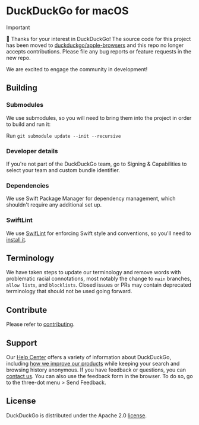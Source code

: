 # DuckDuckGo for macOS

> [!IMPORTANT]  
> 👋 Thanks for your interest in DuckDuckGo! The source code for this project has been moved to [duckduckgo/apple-browsers](https://github.com/duckduckgo/apple-browsers) and this repo no longer accepts contributions.
> Please file any bug reports or feature requests in the new repo.

We are excited to engage the community in development!

## Building

### Submodules
We use submodules, so you will need to bring them into the project in order to build and run it:

Run `git submodule update --init --recursive`

### Developer details
If you're not part of the DuckDuckGo team, go to Signing & Capabilities to select your team and custom bundle identifier.

### Dependencies
We use Swift Package Manager for dependency management, which shouldn't require any additional set up.

### SwiftLint
We use [SwifLint](https://github.com/realm/SwiftLint) for enforcing Swift style and conventions, so you'll need to [install it](https://github.com/realm/SwiftLint#installation).

## Terminology

We have taken steps to update our terminology and remove words with problematic racial connotations, most notably the change to `main` branches, `allow lists`, and `blocklists`. Closed issues or PRs may contain deprecated terminology that should not be used going forward.

## Contribute

Please refer to [contributing](CONTRIBUTING.md).

## Support

Our [Help Center](https://duckduckgo.com/duckduckgo-help-pages/) offers a variety of information about DuckDuckGo, including [how we improve our products](https://duckduckgo.com/duckduckgo-help-pages/privacy/atb/) while keeping your search and browsing history anonymous.
If you have feedback or questions, you can [contact us](https://duckduckgo.com/duckduckgo-help-pages/company/contact-us/). You can also use the feedback form in the browser. To do so, go to the three-dot menu > Send Feedback.

## License
DuckDuckGo is distributed under the Apache 2.0 [license](LICENSE.md).
